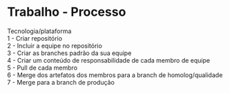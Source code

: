 # Trabalho - Processo 
Tecnologia/plataforma<br/>
1 - Criar repositório<br/>
2 - Incluir a equipe no repositório<br/>
3 - Criar as branches padrão da sua equipe<br/>
4 - Criar um conteúdo de responsabilidade de cada membro de equipe<br/>
5 - Pull de cada membro<br/>
6 - Merge dos artefatos dos membros para a branch de homolog/qualidade<br/>
7 - Merge para a branch de produção<br/>
